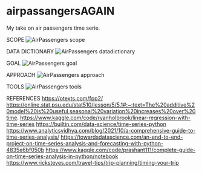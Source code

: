 # airpassangersAGAIN
My take on air passengers time serie.


SCOPE
![AirPassengers scope](https://github.com/domingosdeeulariadumba/airpassangersAGAIN/assets/110714056/56d1e9ec-2b9d-4b83-8f3d-3b6eb33aaa58)

DATA DICTIONARY
![AirPassengers datadictionary](https://github.com/domingosdeeulariadumba/airpassangersAGAIN/assets/110714056/f9f93102-4718-4d86-b4bf-28824c92dc06)


GOAL
![AirPassengers goal](https://github.com/domingosdeeulariadumba/airpassangersAGAIN/assets/110714056/da22c177-4cc5-4ea6-ab08-195ef1e07059)

APPROACH
![AirPassengers approach](https://github.com/domingosdeeulariadumba/airpassangersAGAIN/assets/110714056/0f11931a-405c-4d43-88d6-459638a2318f)

TOOLS
![AirPassengers tools](https://github.com/domingosdeeulariadumba/airpassangersAGAIN/assets/110714056/13041486-9e01-4373-ba9e-231f230fb5ec)


REFERENCES
https://otexts.com/fpp2/
https://online.stat.psu.edu/stat510/lesson/5/5.1#:~:text=The%20additive%20model%20is%20useful,seasonal%20variation%20increases%20over%20time.
https://www.kaggle.com/code/ryanholbrook/linear-regression-with-time-series
https://builtin.com/data-science/time-series-python
https://www.analyticsvidhya.com/blog/2021/10/a-comprehensive-guide-to-time-series-analysis/
https://towardsdatascience.com/an-end-to-end-project-on-time-series-analysis-and-forecasting-with-python-4835e6bf050b
https://www.kaggle.com/code/prashant111/complete-guide-on-time-series-analysis-in-python/notebook
https://www.ricksteves.com/travel-tips/trip-planning/timing-your-trip
